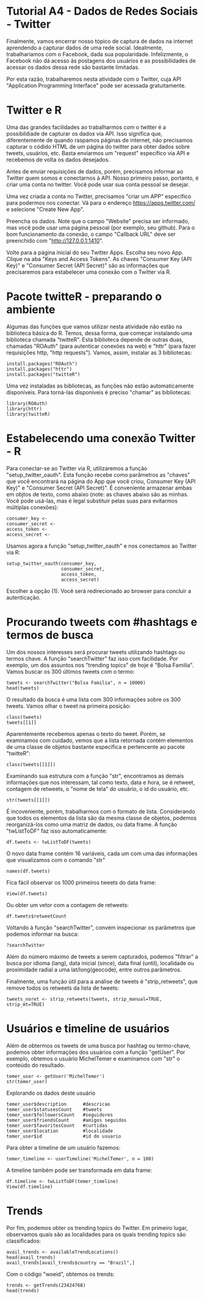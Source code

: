 # Tutorial A4 - Dados de Redes Sociais - Twitter

Finalmente, vamos encerrar nosso tópico de captura de dados na internet aprendendo a capturar dados de uma rede social. Idealmente, trabalharíamos com o Facebook, dada sua popularidade. Infelizmente, o Facebook não dá acesso às postagens dos usuários e as possibilidades de acessar os dados dessa rede são bastante limitadas.

Por esta razão, trabalharemos nesta atividade com o Twitter, cuja API "Application Programming Interface" pode ser acessada gratuitamente.

# Twitter e R

Uma das grandes facilidades ao trabalharmos com o twitter é a possibildiade de capturar os dados via API. Isso significa que, diferentemente de quando raspamos páginas de internet, não precisamos capturar o códido HTML de um página do twitter para obter dados sobre tweets, usuários, etc. Basta enviarmos um "request" especifico via API e recebemos de volta os dados desejados.

Antes de enviar requisições de dados, porém, precisamos informar ao Twitter quem somos e conectarnos à API. Nosso primeiro passo, portanto, é criar uma conta no twitter. Você pode usar sua conta pessoal se desejar.

Uma vez criada a conta no Twitter, precisamos "criar um APP" específico para podermos nos conectar. Vá para o endereço https://apps.twitter.com/ e selecione "Create New App".

Preencha os dados. Note que o campo "Website" precisa ser informado, mas você pode usar uma página pessoal (por exemplo, seu github). Para o bom funcionamento da conexão, o campo "Callback URL" deve ser preenchido com "http://127.0.0.1:1410".

Volte para a página inicial do seu Twitter Apps. Escolha seu novo App. Clique na aba "Keys and Access Tokens". As chaves "Consumer Key (API Key)" e "Consumer Secret (API Secret)" são as informações que precisaremos para estabelecer uma conexão com o Twitter via R.

# Pacote twitteR - preparando o ambiente

Algumas das funções que vamos utilizar nesta atividade não estão na biblioteca básica do R. Temos, dessa forma, que começar instalando uma biblioteca chamada "twitteR". Esta biblioteca depende de outras duas, chamadas "ROAuth" (para autenticar conexões na web) e "httr" (para fazer requisições http, "http requests"). Vamos, assim, instalar as 3 bibliotecas:

```{r}
install.packages("ROAuth")
install.packages("httr")
install.packages("twitteR")
```

Uma vez instaladas as bibliotecas, as funções não estão automaticamente disponíveis. Para torná-las disponíveis é preciso "chamar" as bibliotecas:

```{r}
library(ROAuth)
library(httr)
library(twitteR)
```

# Estabelecendo uma conexão Twitter - R

Para conectar-se ao Twitter via R, utilizaremos a função "setup_twitter_oauth". Esta função recebe como parâmetros as "chaves" que você encontrará na página do App que você criou, Consumer Key (API Key)" e "Consumer Secret (API Secret)". É conveniente armazenar ambas em objtos de texto, como abaixo (note: as chaves abaixo são as minhas. Você pode usá-las, mas é legal substituir pelas suas para evitarmos múltiplas conexões):

```{r}
consumer_key <- 
consumer_secret <- 
access_token <- 
access_secret <- 
```

Usamos agora a função "setup_twitter_oauth" e nos conectamos ao Twitter via R:

```{r}
setup_twitter_oauth(consumer_key,
                    consumer_secret,
                    access_token,
                    access_secret)
```


Escolher a opção (1). Você será redirecionado ao browser para concluir a autenticação.

# Procurando tweets com #hashtags e termos de busca

Um dos nossos interesses será procurar tweets utilizando hashtags ou termos chave. A função "searchTwitter" faz isso com facilidade. Por exemplo, um dos assuntos nos "trending topics" de hoje é "Bolsa Familia". Vamos buscar os 300 últimos tweets com o termo:

```{r}
tweets <- searchTwitter("Bolsa Familia", n = 10000)
head(tweets)  
```

O resultado da busca é uma lista com 300 informações sobre os 300 tweets. Vamos olhar o tweet na primeira posição:

```{r}
class(tweets)
tweets[[1]]
```

Aparentemente recebemos apenas o texto do tweet. Porém, se examinamos com cuidado, vemos que a lista retornada contém elementos de uma classe de objetos bastante específica e pertencente ao pacote "twitteR":

```{r}
class(tweets[[1]])
```

Examinando sua estrutura com a função "str", encontramos as demais informações que nos interessam, tal como texto, data e hora, se é retweet, contagem de retweets, o "nome de tela" do usuário, o id do usuário, etc.

```{r}
str(tweets[[1]])
```

É incoveniente, porém, trabalharmos com o formato de lista. Considerando que todos os elementos da lista são da mesma classe de objetos, podemos reorganizá-los como uma matriz de dados, ou data frame. A função "twListToDF" faz isso automaticamente:

```{r}
df.tweets <- twListToDF(tweets)
```

O novo data frame contém 16 variáveis, cada um com uma das informações que visualizamos com o comando "str"

```{r}
names(df.tweets)
```

Fica fácil observar os 1000 primeiros tweets do data frame:

```{r}
View(df.tweets)
```

Ou obter um vetor com a contagem de retweets:

```{r}
df.tweets$retweetCount
```

Voltando à função "searchTwitter", convém inspecionar os parâmetros que podemos informar na busca:

```{r}
?searchTwitter
```

Além do número máximo de tweets a serem capturados, podemos "filtrar" a busca por idioma (lang), data inicial (since), data final (until), localidade ou proximidade radial a uma lat/long(geocode), entre outros parâmetros.

Finalmente, uma função útil para a análise de tweets é "strip_retweets", que remove todos os retweets da lista de tweets:

```{r}
tweets_noret <- strip_retweets(tweets, strip_manual=TRUE, strip_mt=TRUE)
```

# Usuários e timeline de usuários

Além de obtermos os tweets de uma busca por hashtag ou termo-chave, podemos obter informações dos usuários com a função "getUser". Por exemplo, obtemos o usuário MichelTemer e examinamos com "str" o conteúdo do resultado.

```{r}
temer_user <- getUser('MichelTemer')
str(temer_user)
```

Explorando os dados deste usuário

```{r}
temer_user$description      #descricao
temer_user$statusesCount    #tweets
temer_user$followersCount   #seguidores
temer_user$friendsCount     #amigos seguidos
temer_user$favoritesCount   #curtidas
temer_user$location         #localidade
temer_user$id               #id do usuario
```

Para obter a timeline de um usuário fazemos:

```{r}
temer_timeline <- userTimeline('MichelTemer', n = 100)
```

A timeline também pode ser transformada em data frame:

```{r}
df.timeline <- twListToDF(temer_timeline)
View(df.timeline)
```

# Trends

Por fim, podemos obter os trending topics do Twitter. Em primeiro lugar, observamos quais são as localidades para os quais trending topics são classificados:

```{r}
avail_trends <- availableTrendLocations()
head(avail_trends)
avail_trends[avail_trends$country == "Brazil",]
```

Com o código "woeid", obtemos os trends:

```{r}
trends <- getTrends(23424768)
head(trends)
```
